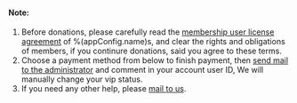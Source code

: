#### Note:
1. Before donations, please carefully read the [membership user license agreement](/vip/rules) of %(appConfig.name)s,
and clear the rights and obligations of members, if you continure donations, said you agree to these terms.
1. Choose a payment method from below to finish payment, then [send mail to the administrator](mailto:%(announceConfig.admin)s) and comment in your account user ID,
We will manually change your vip status.
1. If you need any other help, please [mail to us](mailto:%(announceConfig.admin)s).
